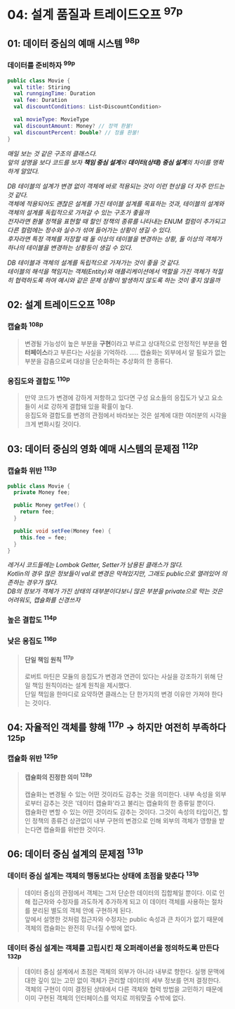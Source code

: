 # 04: 설계 품질과 트레이드오프 <sup>97p</sup>

## 01: 데이터 중심의 예매 시스템 <sup>98p</sup>

### 데이터를 준비하자 <sup>99p</sup>

``` kotlin
public class Movie {
  val title: Stiring
  val runngingTime: Duration
  val fee: Duration
  val discountConditions: List<DiscountCondition>

  val movieType: MovieType
  val discountAmount: Money? // 정액 환불!
  val discountPercent: Double? // 정률 환불!
}
```

_매일 보는 것 같은 구조의 클래스다.\
앞의 설명을 보다 코드를 보자 **책임 중심 설계**와 **데이터(상태) 중심 설계**의 차이를 명확하게 알았다._

_DB 테이블의 설계가 변경 없이 객체에 바로 적용되는 것이 이런 현상을 더 자주 만드는 것 같다.\
객체에 적용되어도 괜찮은 설계를 가진 테이블 설계를 목표하는 것과, 테이블의 설계와 객체의 설계를 독립적으로 가져갈 수 있는 구조가 좋을까\
전자라면 환불 정책을 표현할 때 할인 정책의 종류를 나타내는 ENUM 컬럼이 추가되고 다른 컬럼에는 정수와 실수가 섞여 들어가는 상황이 생길 수 있다.\
후자라면 특정 객체를 저장할 때 둘 이상의 테이블을 변경하는 상황, 둘 이상의 객체가 하나의 테이블을 변경하는 상황등이 생길 수 있다._

_DB 테이블과 객체의 설계를 독립적으로 가져가는 것이 좋을 것 같다.\
테이블의 해석을 책임지는 객체(Entity)와 애플리케이션에서 역할을 가진 객체가 적절히 협력하도록 하여 예시와 같은 문제 상황이 발생하지 않도록 하는 것이 좋지 않을까_

## 02: 설계 트레이드오프 <sup>108p</sup>

### 캡슐화 <sup>108p</sup>

> 변경될 가능성이 높은 부분을 **구현**이라고 부르고 상대적으로 안정적인 부분을 **인터페이스**라고 부른다는 사실을 기억하라.
> .....
> 캡슐화는 외부에서 알 필요가 없는 부분을 감춤으로써 대상을 단순화하는 추상화의 한 종류다.

### 응집도와 결합도 <sup>110p</sup>

> 만약 코드가 변경에 강하게 저항하고 있다면 구성 요소들의 응집도가 낮고 요소들이 서로 강하게 결합돼 있을 확률이 높다.\
> 응집도와 결합도를 변경의 관점에서 바라보는 것은 설계에 대한 여러분의 시각을 크게 변화시킬 것이다.

## 03: 데이터 중심의 영화 예매 시스템의 문제점 <sup>112p</sup>

### 캡슐화 위반 <sup>113p</sup>

``` java
public class Movie {
  private Money fee;

  public Money getFee() {
    return fee;
  }

  public void setFee(Money fee) {
    this.fee = fee;
  }
}
```

_레거시 코드들에는 Lombok Getter, Setter가 남용된 클래스가 많다.\
Kotlin의 경우 많은 정보들이 val로 변경은 막혀있지만, 그래도 public으로 열려있어 의존하는 경우가 많다.\
DB의 정보가 객체가 가진 상태의 대부분이다보니 많은 부분을 private으로 막는 것은 어려워도, 캡슐화를 신경쓰자_

### 높은 결합도 <sup>114p</sup>

### 낮은 응집도 <sup>116p</sup>

> #### 단일 책임 원칙 <sup>117p</sup>
> 로버트 마틴은 모듈의 응집도가 변경과 연관이 있다는 사실을 강조하기 위해 단일 책임 원칙이라는 설계 원칙을 제시했다.\
> 단일 책임을 한마디로 요약하면 클래스는 단 한가지의 변경 이유만 가져야 한다는 것이다.

## 04: 자율적인 객체를 향해 <sup>117p</sup> -> 하지만 여전히 부족하다 <sup>125p</sup>

### 캡슐화 위반 <sup>125p</sup>

> #### 캡슐화의 진정한 의미 <sup>128p</sup>
> 캡슐화는 변경될 수 있는 어떤 것이라도 감추는 것을 의미한다. 내부 속성을 외부로부터 감추는 것은 '데이터 캡슐화'라고 불리는 캡슐화의 한 종류일 뿐이다.\
> 캡슐화란 변할 수 있는 어떤 것이라도 감추는 것이다. 그것이 속성의 타입이건, 할인 정책의 종류건 상관없이 내부 구현의 변경으로 인해 외부의 객체가 영향을 받는다면 캡슐화를 위반한 것이다.

## 06: 데이터 중심 설계의 문제점 <sup>131p</sup>

### 데이터 중심 설계는 객체의 행동보다는 상태에 초점을 맞춘다 <sup>131p</sup>

> 데이터 중심의 관점에서 객체는 그저 단순한 데이터의 집합체일 뿐이다. 이로 인해 접근자와 수정자를 과도하게 추가하게 되고 이 데이터 객체를 사용하는 절차를 분리된 별도의 객체 안에 구현하게 된다.\
> 앞에서 설명한 것처럼 접근자와 수정자는 public 속성과 큰 차이가 없기 때문에 객체의 캡슐화는 완전히 무너질 수밖에 없다.

### 데이터 중심 설계는 객체를 고립시킨 채 오퍼레이션을 정의하도록 만든다 <sup>132p</sup>

> 데이터 중심 설계에서 초점은 객체의 외부가 아니라 내부로 향한다. 실행 문맥에 대한 깊이 있는 고민 없이 객체가 관리할 데이터의 세부 정보를 먼저 결정한다.\
> 객체의 구현이 이미 결정된 상태에서 다른 객체와 협력 방법을 고민하기 때문에 이미 구현된 객체의 인터페이스를 억지로 끼워맞출 수밖에 없다.
